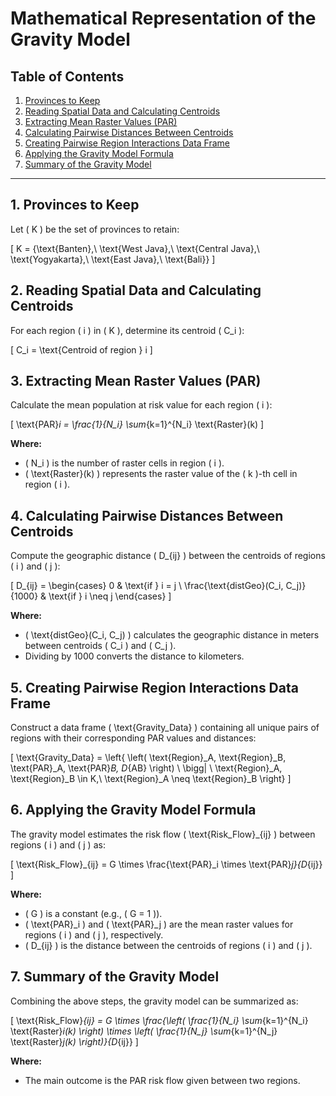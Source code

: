 # Mathematical Representation of the Gravity Model

## Table of Contents

1. [Provinces to Keep](#1-provinces-to-keep)
2. [Reading Spatial Data and Calculating Centroids](#2-reading-spatial-data-and-calculating-centroids)
3. [Extracting Mean Raster Values (PAR)](#3-extracting-mean-raster-values-par)
4. [Calculating Pairwise Distances Between Centroids](#4-calculating-pairwise-distances-between-centroids)
5. [Creating Pairwise Region Interactions Data Frame](#5-creating-pairwise-region-interactions-data-frame)
6. [Applying the Gravity Model Formula](#6-applying-the-gravity-model-formula)
7. [Summary of the Gravity Model](#7-summary-of-the-gravity-model)

---

## 1. Provinces to Keep

Let \( K \) be the set of provinces to retain:

\[
K = \{\text{Banten},\ \text{West Java},\ \text{Central Java},\ \text{Yogyakarta},\ \text{East Java},\ \text{Bali}\}
\]

## 2. Reading Spatial Data and Calculating Centroids

For each region \( i \) in \( K \), determine its centroid \( C_i \):

\[
C_i = \text{Centroid of region } i
\]

## 3. Extracting Mean Raster Values (PAR)

Calculate the mean population at risk value for each region \( i \):

\[
\text{PAR}_i = \frac{1}{N_i} \sum_{k=1}^{N_i} \text{Raster}(k)
\]

**Where:**
- \( N_i \) is the number of raster cells in region \( i \).
- \( \text{Raster}(k) \) represents the raster value of the \( k \)-th cell in region \( i \).

## 4. Calculating Pairwise Distances Between Centroids

Compute the geographic distance \( D_{ij} \) between the centroids of regions \( i \) and \( j \):

\[
D_{ij} =
\begin{cases}
0 & \text{if } i = j \\
\frac{\text{distGeo}(C_i, C_j)}{1000} & \text{if } i \neq j
\end{cases}
\]

**Where:**
- \( \text{distGeo}(C_i, C_j) \) calculates the geographic distance in meters between centroids \( C_i \) and \( C_j \).
- Dividing by 1000 converts the distance to kilometers.

## 5. Creating Pairwise Region Interactions Data Frame

Construct a data frame \( \text{Gravity\_Data} \) containing all unique pairs of regions with their corresponding PAR values and distances:

\[
\text{Gravity\_Data} = \left\{ 
\left( 
\text{Region}_A, \text{Region}_B, \text{PAR}_A, \text{PAR}_B, D_{AB} 
\right) \ \bigg| \ \text{Region}_A, \text{Region}_B \in K,\ \text{Region}_A \neq \text{Region}_B 
\right\}
\]

## 6. Applying the Gravity Model Formula

The gravity model estimates the risk flow \( \text{Risk\_Flow}_{ij} \) between regions \( i \) and \( j \) as:

\[
\text{Risk\_Flow}_{ij} = G \times \frac{\text{PAR}_i \times \text{PAR}_j}{D_{ij}}
\]

**Where:**
- \( G \) is a constant (e.g., \( G = 1 \)).
- \( \text{PAR}_i \) and \( \text{PAR}_j \) are the mean raster values for regions \( i \) and \( j \), respectively.
- \( D_{ij} \) is the distance between the centroids of regions \( i \) and \( j \).

## 7. Summary of the Gravity Model

Combining the above steps, the gravity model can be summarized as:

\[
\text{Risk\_Flow}_{ij} = G \times \frac{\left( \frac{1}{N_i} \sum_{k=1}^{N_i} \text{Raster}_i(k) \right) \times \left( \frac{1}{N_j} \sum_{k=1}^{N_j} \text{Raster}_j(k) \right)}{D_{ij}}
\]

**Where:**
- The main outcome is the PAR risk flow given between two regions.
